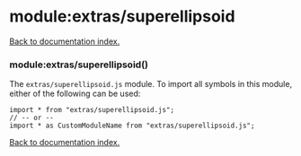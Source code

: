 # module:extras/superellipsoid

[Back to documentation index.](index.md)

<a name='extras_superellipsoid'></a>
### module:extras/superellipsoid()

The <code>extras/superellipsoid.js</code> module.
To import all symbols in this module, either of the following can be used:

    import * from "extras/superellipsoid.js";
    // -- or --
    import * as CustomModuleName from "extras/superellipsoid.js";

[Back to documentation index.](index.md)
